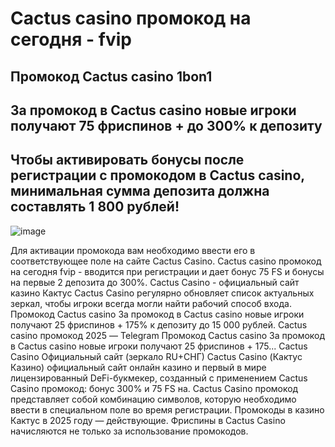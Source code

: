 # Cactus casino промокод на сегодня - fvip

## Промокод Cactus casino 1bon1 
## За промокод в Сactus casino новые игроки получают 75 фриспинов + до 300% к депозиту

## Чтобы активировать бонусы после регистрации с промокодом в Cactus casino, минимальная сумма депозита должна составлять 1 800 рублей!

![image](https://github.com/user-attachments/assets/50d17d55-f145-4864-b497-bafa3a1e946f)



Для активации промокода вам необходимо ввести его в соответствующее поле на сайте Cactus Casino.
Cactus casino промокод на сегодня fvip - вводится при регистрации и дает бонус 75 FS и бонусы на первые 2 депозита до 300%. Cactus Casino - официальный сайт казино Кактус Cactus Casino регулярно обновляет список актуальных зеркал, чтобы игроки всегда могли найти рабочий способ входа. Промокод Cactus casino За промокод в Сactus casino новые игроки получают 25 фриспинов + 175% к депозиту до 15 000 рублей. Cactus casino промокод 2025 — Telegram Промокод Cactus casino За промокод в Сactus casino новые игроки получают 25 фриспинов + 175... Cactus Casino Официальный сайт (зеркало RU+СНГ) Cactus Casino (Кактус Казино) официальный сайт онлайн казино и первый в мире лицензированный DeFi-букмекер, созданный с применением Cactus Casino промокод: бонус 300% и 75 FS на. Cactus Casino промокод представляет собой комбинацию символов, которую необходимо ввести в специальном поле во время регистрации.
Промокоды в казино Кактус в 2025 году — действующие. Фриспины в Cactus Casino начисляются не только за использование промокодов.
